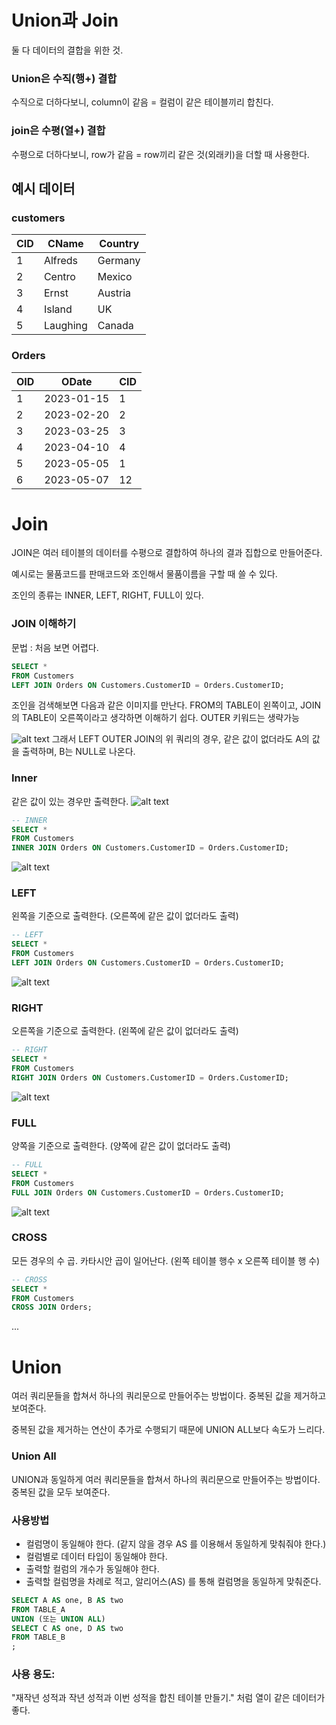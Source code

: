 # Union과 Join

둘 다 데이터의 결합을 위한 것.

### Union은 수직(행+) 결합

수직으로 더하다보니, column이 같음 = 컬럼이 같은 테이블끼리 합친다.

### join은 수평(열+) 결합

수평으로 더하다보니, row가 같음 = row끼리 같은 것(외래키)을 더할 때 사용한다.

## 예시 데이터

### customers

<table><thead><tr><th>CID</th><th>CName</th><th>Country</th></tr></thead><tbody><tr><td>1</td><td>Alfreds</td><td>Germany</td></tr><tr><td>2</td><td>Centro</td><td>Mexico</td></tr><tr><td>3</td><td>Ernst</td><td>Austria</td></tr><tr><td>4</td><td>Island</td><td>UK</td></tr><tr><td>5</td><td>Laughing</td><td>Canada</td></tr></tbody></table>

### Orders

<table><thead><tr><th>OID</th><th>ODate</th><th>CID</th></tr></thead><tbody><tr><td>1</td><td>2023-01-15</td><td>1</td></tr><tr><td>2</td><td>2023-02-20</td><td>2</td></tr><tr><td>3</td><td>2023-03-25</td><td>3</td></tr><tr><td>4</td><td>2023-04-10</td><td>4</td></tr><tr><td>5</td><td>2023-05-05</td><td>1</td></tr><tr><td>6</td><td>2023-05-07</td><td>12</td></tr></tbody></table>

# Join

JOIN은 여러 테이블의 데이터를 수평으로 결합하여 하나의 결과 집합으로 만들어준다.

예시로는 물품코드를 판매코드와 조인해서 물품이름을 구할 때 쓸 수 있다.

조인의 종류는 INNER, LEFT, RIGHT, FULL이 있다.

### JOIN 이해하기

문법 : 처음 보면 어렵다.

```sql
SELECT *
FROM Customers
LEFT JOIN Orders ON Customers.CustomerID = Orders.CustomerID;
```

조인을 검색해보면 다음과 같은 이미지를 만난다.
FROM의 TABLE이 왼쪽이고, JOIN의 TABLE이 오른쪽이라고 생각하면 이해하기 쉽다. OUTER 키워드는 생략가능

![alt text](image-1.png)
그래서 LEFT OUTER JOIN의 위 쿼리의 경우, 같은 값이 없더라도 A의 값을 출력하며, B는 NULL로 나온다.

### Inner

같은 값이 있는 경우만 출력한다.
![alt text](image.png)

```sql
-- INNER
SELECT *
FROM Customers
INNER JOIN Orders ON Customers.CustomerID = Orders.CustomerID;
```

![alt text](image-3.png)

### LEFT

왼쪽을 기준으로 출력한다. (오른쪽에 같은 값이 없더라도 출력)

```sql
-- LEFT
SELECT *
FROM Customers
LEFT JOIN Orders ON Customers.CustomerID = Orders.CustomerID;
```

![alt text](image-4.png)

### RIGHT

오른쪽을 기준으로 출력한다. (왼쪽에 같은 값이 없더라도 출력)

```sql
-- RIGHT
SELECT *
FROM Customers
RIGHT JOIN Orders ON Customers.CustomerID = Orders.CustomerID;
```

![alt text](image-5.png)

### FULL

양쪽을 기준으로 출력한다. (양쪽에 같은 값이 없더라도 출력)

```sql
-- FULL
SELECT *
FROM Customers
FULL JOIN Orders ON Customers.CustomerID = Orders.CustomerID;
```

![alt text](image-6.png)

### CROSS

모든 경우의 수 곱. 카타시안 곱이 일어난다.
(왼쪽 테이블 행수 x 오른쪽 테이블 행 수)

```sql
-- CROSS
SELECT *
FROM Customers
CROSS JOIN Orders;
```

...

# Union

여러 쿼리문들을 합쳐서 하나의 쿼리문으로 만들어주는 방법이다.
중복된 값을 제거하고 보여준다.

중복된 값을 제거하는 연산이 추가로 수행되기 때문에 UNION ALL보다 속도가 느리다.

### Union All

UNION과 동일하게 여러 쿼리문들을 합쳐서 하나의 쿼리문으로 만들어주는 방법이다.
중복된 값을 모두 보여준다.

### 사용방법

-   컬럼명이 동일해야 한다. (같지 않을 경우 AS 를 이용해서 동일하게 맞춰줘야 한다.)
-   컬럼별로 데이터 타입이 동일해야 한다.
-   출력할 컬럼의 개수가 동일해야 한다.
-   출력할 컬럼명을 차례로 적고, 알리어스(AS) 를 통해 컬럼명을 동일하게 맞춰준다.

```sql
SELECT A AS one, B AS two
FROM TABLE_A
UNION (또는 UNION ALL)
SELECT C AS one, D AS two
FROM TABLE_B
;
```

### 사용 용도:

"재작년 성적과 작년 성적과 이번 성적을 합친 테이블 만들기."
처럼 열이 같은 데이터가 좋다.
